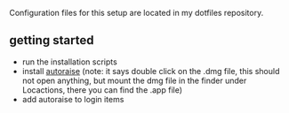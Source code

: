 Configuration files for this setup are located in my dotfiles repository.

## getting started
- run the installation scripts
- install [autoraise](https://github.com/sbmpost/AutoRaise) (note: it says double click on the .dmg file, this should not open anything, but mount the dmg file in the finder under Locactions, there you can find the .app file)
- add autoraise to login items
